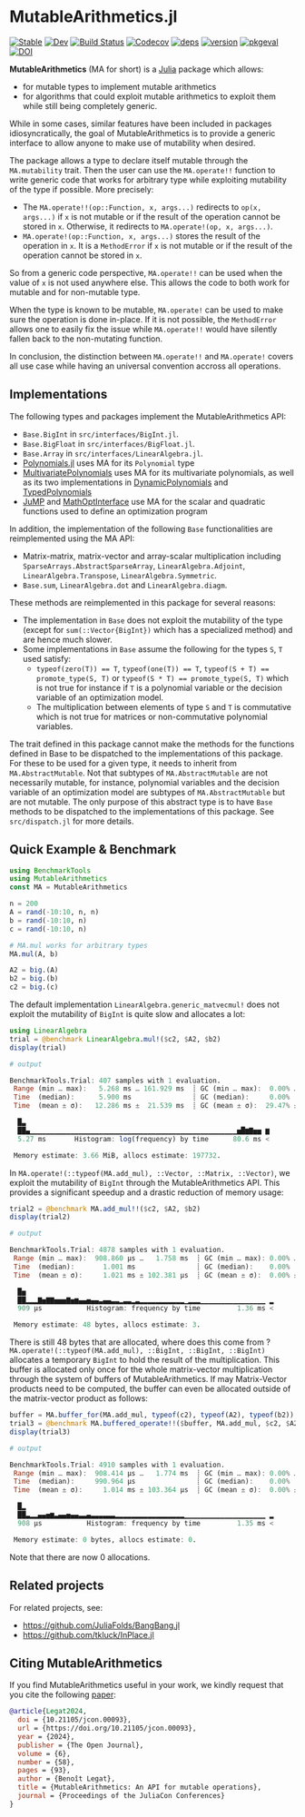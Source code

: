 # MutableArithmetics.jl

[![Stable][docs-stable-img]][docs-stable-url]
[![Dev][docs-dev-img]][docs-dev-url]
[![Build Status][build-img]][build-url]
[![Codecov][codecov-img]][codecov-url]
[![deps][deps-img]][deps-url]
[![version][version-img]][version-url]
[![pkgeval][pkgeval-img]][pkgeval-url]
[![DOI](https://proceedings.juliacon.org/papers/10.21105/jcon.00093/status.svg)](https://doi.org/10.21105/jcon.00093)


**MutableArithmetics** (MA for short) is a [Julia](http://julialang.org) package
which allows:
 * for mutable types to implement mutable arithmetics
 * for algorithms that could exploit mutable arithmetics to exploit them while
   still being completely generic.

While in some cases, similar features have been included in packages
idiosyncratically, the goal of MutableArithmetics is to provide a generic
interface to allow anyone to make use of mutability when desired.

The package allows a type to declare itself mutable through the `MA.mutability`
trait. Then the user can use the `MA.operate!!` function to write generic code
that works for arbitrary type while exploiting mutability of the type
if possible. More precisely:
 * The `MA.operate!!(op::Function, x, args...)` redirects to `op(x, args...)`
   if `x` is not mutable or if the result of the operation cannot be stored in
   `x`. Otherwise, it redirects to `MA.operate!(op, x, args...)`.
 * `MA.operate!(op::Function, x, args...)` stores the result of the operation in
   `x`. It is a `MethodError` if `x` is not mutable or if the result of the
   operation cannot be stored in `x`.

So from a generic code perspective, `MA.operate!!` can be used when the value of
`x` is not used anywhere else. This allows the code to both work for mutable and
for non-mutable type.

When the type is known to be mutable, `MA.operate!` can be used to make sure the
operation is done in-place. If it is not possible, the `MethodError` allows one
to easily fix the issue while `MA.operate!!` would have silently fallen back to
the non-mutating function.

In conclusion, the distinction between `MA.operate!!` and `MA.operate!` covers
all use case while having an universal convention accross all operations.

## Implementations

The following types and packages implement the MutableArithmetics API:

 * `Base.BigInt` in `src/interfaces/BigInt.jl`.
 * `Base.BigFloat` in `src/interfaces/BigFloat.jl`.
 * `Base.Array` in `src/interfaces/LinearAlgebra.jl`.
 * [Polynomials.jl](https://github.com/JuliaMath/Polynomials.jl) uses MA for its
   `Polynomial` type
 * [MultivariatePolynomials](https://github.com/JuliaAlgebra/MultivariatePolynomials.jl)
   uses MA for its multivariate polynomials, as well as its two implementations
   in [DynamicPolynomials](https://github.com/JuliaAlgebra/DynamicPolynomials.jl)
   and [TypedPolynomials](https://github.com/JuliaAlgebra/TypedPolynomials.jl)
 * [JuMP](https://github.com/jump-dev/JuMP.jl) and
   [MathOptInterface](https://github.com/jump-dev/MathOptInterface.jl) use
   MA for the scalar and quadratic functions used to define an optimization
   program

In addition, the implementation of the following `Base` functionalities are
reimplemented using the MA API:
 * Matrix-matrix, matrix-vector and array-scalar multiplication including
   `SparseArrays.AbstractSparseArray`, `LinearAlgebra.Adjoint`,
   `LinearAlgebra.Transpose`, `LinearAlgebra.Symmetric`.
 * `Base.sum`, `LinearAlgebra.dot` and `LinearAlgebra.diagm`.

These methods are reimplemented in this package for several reasons:
* The implementation in `Base` does not exploit the mutability of the type
  (except for `sum(::Vector{BigInt})` which has a specialized method) and
  are hence much slower.
* Some implementations in `Base` assume the following for the types `S`, `T` used satisfy:
  - `typeof(zero(T)) == T`, `typeof(one(T)) == T`, `typeof(S + T) == promote_type(S, T)`
    or `typeof(S * T) == promote_type(S, T)` which is not true for
    instance if `T` is a polynomial variable or the decision variable of an
    optimization model.
  - The multiplication between elements of type `S` and `T` is commutative which
    is not true for matrices or non-commutative polynomial variables.

The trait defined in this package cannot make the methods for the functions
defined in Base to be dispatched to the implementations of this package.
For these to be used for a given type, it needs to inherit from `MA.AbstractMutable`.
Not that subtypes of `MA.AbstractMutable` are not necessarily mutable,
for instance, polynomial variables and the decision variable of an optimization
model are subtypes of `MA.AbstractMutable` but are not mutable.
The only purpose of this abstract type is to have `Base` methods to be dispatched
to the implementations of this package. See `src/dispatch.jl` for more details.

## Quick Example & Benchmark

```julia
using BenchmarkTools
using MutableArithmetics
const MA = MutableArithmetics

n = 200
A = rand(-10:10, n, n)
b = rand(-10:10, n)
c = rand(-10:10, n)

# MA.mul works for arbitrary types
MA.mul(A, b)

A2 = big.(A)
b2 = big.(b)
c2 = big.(c)
```

The default implementation `LinearAlgebra.generic_matvecmul!` does not exploit
the mutability of `BigInt` is quite slow and allocates a lot:
```julia
using LinearAlgebra
trial = @benchmark LinearAlgebra.mul!($c2, $A2, $b2)
display(trial)

# output

BenchmarkTools.Trial: 407 samples with 1 evaluation.
 Range (min … max):   5.268 ms … 161.929 ms  ┊ GC (min … max):  0.00% … 73.90%
 Time  (median):      5.900 ms               ┊ GC (median):     0.00%
 Time  (mean ± σ):   12.286 ms ±  21.539 ms  ┊ GC (mean ± σ):  29.47% ± 14.50%

  █▃
  ██▄▁▁▁▁▁▁▁▁▁▁▁▁▁▁▁▁▁▁▁▁▁▁▁▁▁▁▁▁▁▁▁▁▁▁▁▁▁▁▁▁▁▁▁▁▁▁▁▁▁▁▁▅█▆▇▅▅ ▆
  5.27 ms       Histogram: log(frequency) by time      80.6 ms <

 Memory estimate: 3.66 MiB, allocs estimate: 197732.
```

In `MA.operate!(::typeof(MA.add_mul), ::Vector, ::Matrix, ::Vector)`, we
exploit the mutability of `BigInt` through the MutableArithmetics API.
This provides a significant speedup and a drastic reduction of memory usage:
```julia
trial2 = @benchmark MA.add_mul!!($c2, $A2, $b2)
display(trial2)

# output

BenchmarkTools.Trial: 4878 samples with 1 evaluation.
 Range (min … max):  908.860 μs …   1.758 ms  ┊ GC (min … max): 0.00% … 0.00%
 Time  (median):       1.001 ms               ┊ GC (median):    0.00%
 Time  (mean ± σ):     1.021 ms ± 102.381 μs  ┊ GC (mean ± σ):  0.00% ± 0.00%

  █▅
  ██▂▂▂▇▅▇▇▅▅▅▇▅▆▄▄▅▄▄▃▄▄▃▃▂▃▃▂▃▂▂▂▂▂▂▂▂▂▂▂▁▂▂▂▁▁▁▁▁▁▁▁▁▁▁▁▁▁▁▁ ▂
  909 μs           Histogram: frequency by time         1.36 ms <

 Memory estimate: 48 bytes, allocs estimate: 3.
```

There is still 48 bytes that are allocated, where does this come from ?
`MA.operate!(::typeof(MA.add_mul), ::BigInt, ::BigInt, ::BigInt)`
allocates a temporary `BigInt` to hold the result of the multiplication.
This buffer is allocated only once for the whole matrix-vector multiplication
through the system of buffers of MutableArithmetics.
If may Matrix-Vector products need to be computed, the buffer can even be allocated
outside of the matrix-vector product as follows:
```julia
buffer = MA.buffer_for(MA.add_mul, typeof(c2), typeof(A2), typeof(b2))
trial3 = @benchmark MA.buffered_operate!!($buffer, MA.add_mul, $c2, $A2, $b2)
display(trial3)

# output

BenchmarkTools.Trial: 4910 samples with 1 evaluation.
 Range (min … max):  908.414 μs …   1.774 ms  ┊ GC (min … max): 0.00% … 0.00%
 Time  (median):     990.964 μs               ┊ GC (median):    0.00%
 Time  (mean ± σ):     1.014 ms ± 103.364 μs  ┊ GC (mean ± σ):  0.00% ± 0.00%

  █▂
  ██▃▂▂▄▄▅▆▃▄▄▅▄▄▃▃▄▃▃▃▃▃▃▂▂▂▂▂▂▂▂▂▂▂▂▂▂▂▂▂▁▁▁▁▁▁▁▁▁▁▁▁▁▁▁▁▁▁▁▁ ▂
  908 μs           Histogram: frequency by time         1.35 ms <

 Memory estimate: 0 bytes, allocs estimate: 0.
```
Note that there are now 0 allocations.

## Related projects

For related projects, see:

 * https://github.com/JuliaFolds/BangBang.jl
 * https://github.com/tkluck/InPlace.jl

## Citing MutableArithmetics

If you find MutableArithmetics useful in your work, we kindly request that you cite the
following [paper](https://doi.org/10.21105/jcon.00093):
```bibtex
@article{Legat2024,
  doi = {10.21105/jcon.00093},
  url = {https://doi.org/10.21105/jcon.00093},
  year = {2024},
  publisher = {The Open Journal},
  volume = {6},
  number = {58},
  pages = {93},
  author = {Benoît Legat},
  title = {MutableArithmetics: An API for mutable operations},
  journal = {Proceedings of the JuliaCon Conferences}
}
```

[docs-stable-img]: https://img.shields.io/badge/docs-stable-blue.svg
[docs-dev-img]: https://img.shields.io/badge/docs-dev-blue.svg
[docs-stable-url]: https://jump.dev/MutableArithmetics.jl/stable
[docs-dev-url]: https://jump.dev/MutableArithmetics.jl/dev

[build-img]: https://github.com/jump-dev/MutableArithmetics.jl/workflows/CI/badge.svg?branch=master
[build-url]: https://github.com/jump-dev/MutableArithmetics.jl/actions?query=workflow%3ACI
[codecov-img]: https://codecov.io/gh/jump-dev/MutableArithmetics.jl/branch/master/graph/badge.svg
[codecov-url]: https://codecov.io/gh/jump-dev/MutableArithmetics.jl

[deps-img]: https://juliahub.com/docs/MutableArithmetics/deps.svg
[deps-url]: https://juliahub.com/ui/Packages/MutableArithmetics/EoEec?t=2
[version-img]: https://juliahub.com/docs/MutableArithmetics/version.svg
[version-url]: https://juliahub.com/ui/Packages/MutableArithmetics/EoEec
[pkgeval-img]: https://juliahub.com/docs/MutableArithmetics/pkgeval.svg
[pkgeval-url]: https://juliahub.com/ui/Packages/MutableArithmetics/EoEec
